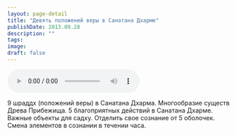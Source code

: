 ```yaml
---
layout: page-detail
title: "Девять положений веры в Санатана Дхарме"
publishDate: 2013.09.28
description: ""
tags:
image:
draft: false
---
```


<audio title="2013.09.28 - Девять положений веры в Санатана Дхарме.mp3" src="/upload/iblock/748/7482068432a94f5c0a144defebd489c1.mp3" controls=""></audio>

 9 шраддх (положений веры) в Санатана Дхарма. Многообразие существ Древа Прибежища. 5 благоприятных действий в Санатана Дхарме. Важные объекты для садху. Отделить свое сознание от 5 оболочек. Смена элементов в сознании в течении часа. 

  

